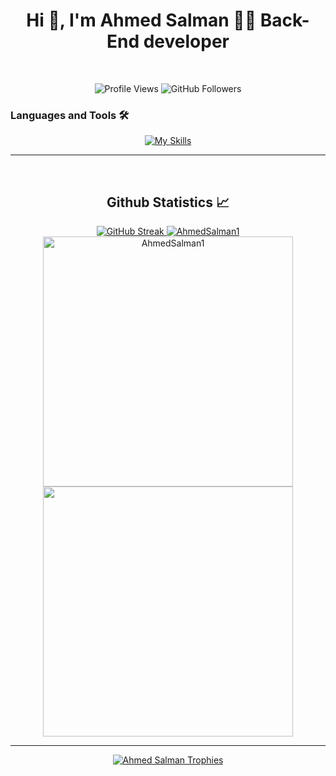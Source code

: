 <!-- <a href="https://drive.google.com/file/d/1IL801KS__dN6F65XIY1Y1-6g-r_q3zjS/view?usp=sharing" target="_blank"><img align="right" src="None" alt="My CV" width="70" ></a> -->

<h1 align="center">Hi 👋, I'm Ahmed Salman 👨‍💻 Back-End developer</h1>

<br/>
<p align="center">
  <img src="https://komarev.com/ghpvc/?username=AhmedSalman1&label=Profile%20views&color=0e75b6&style=flat" alt="Profile Views" />
  <img src="https://img.shields.io/github/followers/AhmedSalman1?label=Followers&style=social" alt="GitHub Followers" />
</p>

### Languages and Tools 🛠

<div align="center">
  <a href="https://github.com/AhmedSalman1">
    <img src="https://skillicons.dev/icons?i=html,css,js,ts,nodejs,express,mongodb,docker,redis,aws,jest,git,postman,python,cpp" alt="My Skills" />
  </a>
</div>

<!-- ### Contact Me: 📧

<div align="center">
  <a href="https://www.linkedin.com/in/ahmed-salman-1115a7221/">
    <img src="https://skillicons.dev/icons?i=linkedin" alt="LinkedIn" />
  </a>
  <a href="mailto:a7medsalman6@gmail.com">
    <img src="https://skillicons.dev/icons?i=gmail" alt="Gmail" />
  </a>
</div> -->

---

<br/>

<h2 align="center"> Github Statistics 📈 </h2>

<div align="center">
  <a href="https://git.io/streak-stats">
    <img src="https://github-readme-streak-stats.herokuapp.com?user=AhmedSalman1&theme=github_dark&border=1E90FF&hide_border=false" alt="GitHub Streak" />
  </a>

  <a href="https://github.com/AhmedSalman1">
    <img src="https://github-readme-stats.vercel.app/api/top-langs?username=AhmedSalman1&theme=github_dark&hide_border=false&border_color=1E90FF&show_icons=true&locale=en&layout=compact" alt="AhmedSalman1" />
  </a>

  <a href="https://github.com/AhmedSalman1">
    <img width="400px" src="https://github-readme-stats.vercel.app/api?username=AhmedSalman1&theme=github_dark&hide_border=false&border_color=1E90FF&show_icons=true&locale=en" alt="AhmedSalman1" />
  </a>

  <a href="https://github.com/AhmedSalman1/">
    <img width="400px" src="https://github-readme-stats.vercel.app/api/wakatime?username=Salman&langs_count=8&theme=github_dark&hide_border=false&border_color=1E90FF&show_icons=true&locale=en&layout=compact" />
  </a>
</div>

<hr/>

<div align="center"> 
<a href="https://github.com/AhmedSalman1/"><img src="https://github-profile-trophy.vercel.app/?username=AhmedSalman1&theme=monokai&row=1&column=6" alt="Ahmed Salman Trophies" /></a>
</div> 

<!-- <a href="https://github.com/AhmedSalman1"><img src="https://github-readme-stats.vercel.app/api?username=AhmedSalman1&theme=github_dark&hide_border=true&show_icons=true&locale=en" alt="AhmedSalman1" /></a>

<a href="https://github.com/AhmedSalman1"><img src="https://github-readme-stats.vercel.app/api/top-langs?username=AhmedSalman1&theme=github_dark&hide_border=true&show_icons=true&locale=en&layout=compact" alt="AhmedSalman1" /></a>

<a href="https://github.com/AhmedSalman1/"><img src="https://github-readme-stats.vercel.app/api/wakatime?username=Salman&langs_count=8&theme=github_dark&hide_border=true&show_icons=true&locale=en&layout=compact" /></a>

<a href="https://git.io/streak-stats"><img  src="https://github-readme-streak-stats.herokuapp.com?user=AhmedSalman1&theme=github_dark&hide_border=false" alt="GitHub Streak" /></a> -->


